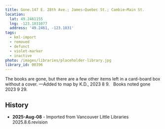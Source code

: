 ```yaml
---
title: Gone.147 E. 28th Ave.; James—Quebec St.; Cambie—Main St.
location:
  lat: 49.2461155
  lng: -123.1031077
  address: '49.2461, -123.1031'
tags:
  - kml-import
  - removed
  - defunct
  - violet-marker
  - inactive
photo: /images/libraries/placeholder-library.jpg
library_id: 00396
---
```

The books are gone, but there are a few other items left in a card-board box without a cover.
—Added to map by K.D., 2023 8 9.  
Books noted gone 2023 9 29.

## History
- **2025-Aug-08** - Imported from Vancouver Little Libraries 2025.8.6.revision
